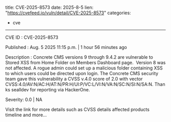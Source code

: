  
title: CVE-2025-8573
date: 2025-8-5
lien: "https://cvefeed.io/vuln/detail/CVE-2025-8573"
categories:
  - cve
---

CVE ID : CVE-2025-8573

Published :  Aug. 5
2025
11:15 p.m. | 1 hour
56 minutes ago

Description : Concrete CMS versions 9 through 9.4.2 are vulnerable to Stored XSS from Home Folder on Members Dashboard page.  Version 8 was not affected. A rogue admin could set up a malicious folder containing XSS to which users could be directed upon login. The Concrete CMS security team gave this vulnerability a CVSS v.4.0 score of 2.0 with vector CVSS:4.0/AV:N/AC:H/AT:N/PR:H/UI:P/VC:L/VI:N/VA:N/SC:N/SI:N/SA:N. Thanks sealldev for reporting via HackerOne.

Severity: 0.0 | NA

Visit the link for more details
such as CVSS details
affected products
timeline
and more...

